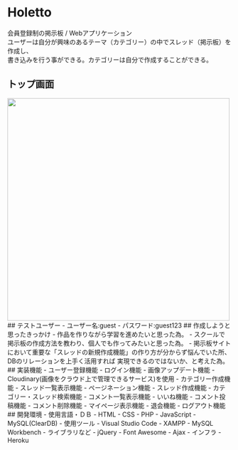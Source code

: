 # Holetto
会員登録制の掲示板 / Webアプリケーション  
ユーザーは自分が興味のあるテーマ（カテゴリー）の中でスレッド（掲示板）を作成し、  
書き込みを行う事ができる。カテゴリーは自分で作成することができる。
<br>
## トップ画面
<img src="https://user-images.githubusercontent.com/46701811/54836908-88b2b100-4d08-11e9-9dcc-16e64cb33d53.png" width="500"/>
## テストユーザー
- ユーザー名:guest
- パスワード:guest123
## 作成しようと思ったきっかけ
- 作品を作りながら学習を進めたいと思った為。
- スクールで掲示板の作成方法を教わり、個人でも作ってみたいと思った為。
- 掲示板サイトにおいて重要な「スレッドの新規作成機能」の作り方が分からず悩んでいた所、DBのリレーションを上手く活用すれば  
実現できるのではないか、と考えた為。
## 実装機能
- ユーザー登録機能
- ログイン機能
- 画像アップデート機能
   - Cloudinary(画像をクラウド上で管理できるサービス)を使用
- カテゴリー作成機能
- スレッド一覧表示機能
  - ページネーション機能
  - スレッド作成機能
- カテゴリー・スレッド検索機能
- コメント一覧表示機能
   - いいね機能
   - コメント投稿機能
   - コメント削除機能
- マイページ表示機能
   - 退会機能
- ログアウト機能
## 開発環境
- 使用言語・ＤＢ
  - HTML
  - CSS
  - PHP
  - JavaScript
  - MySQL(ClearDB)
- 使用ツール
  - Visual Studio Code
  - XAMPP
  - MySQL Workbench
- ライブラリなど
  - jQuery
  - Font Awesome
  - Ajax
- インフラ
 - Heroku
